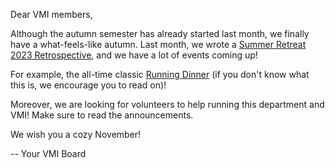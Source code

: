 Dear VMI members,

Although the autumn semester has already started last month, we finally have a what-feels-like autumn.
Last month, we wrote a [Summer Retreat 2023 Retrospective](http://vmi.ethz.ch/news/event/2023/10/11/summer-retreat-retrospective/), and we have a lot of events coming up!

For example, the all-time classic [Running Dinner](#running-dinner) (if you don't know what this is, we encourage you to read on)!

Moreover, we are looking for volunteers to help running this department and VMI!
Make sure to read the announcements.

We wish you a cozy November!

-- Your VMI Board
